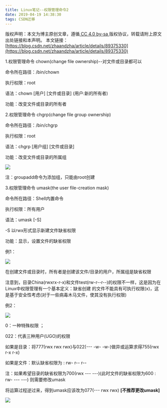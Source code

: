 ```yaml
---
title: Linux笔记--权限管理命令2
date: 2019-04-19 14:38:30
tags: CSDN迁移
---
```

 [ ](http://creativecommons.org/licenses/by-sa/4.0/) 版权声明：本文为博主原创文章，遵循[ CC 4.0 by-sa ](http://creativecommons.org/licenses/by-sa/4.0/)版权协议，转载请附上原文出处链接和本声明。  本文链接：[https://blog.csdn.net/zhaandzha/article/details/89375330](https://blog.csdn.net/zhaandzha/article/details/89375330)   
    
   1.权限管理命令 chown(change file ownership)--对文件或目录都可以

 命令所在路径：/bin/chown

 执行权限：root

 语法：chown [用户] [文件或目录] (用户:新的所有者)

 功能：改变文件或目录的所有者

 2.权限管理命令 chgrp(change file group ownership)

 命令所在路径：/bin/chgrp

 执行权限：root

 语法：chgrp [用户组] [文件或目录]

 功能：改变文件或目录的所属组

 ![](https://img-blog.csdnimg.cn/20190419134004786.PNG)

 注：groupadd命令为添加组，只能由root创建

 3.权限管理命令 umask(the user file-creation mask)

 命令所在路径：Shell内置命令

 执行权限：所有用户

 语法：umask [-S]

 -S 以rwx形式显示新建文件缺省权限

 功能：显示，设置文件的缺省权限 

 例1：

 ![](https://img-blog.csdnimg.cn/20190419140240555.PNG)

 在创建文件或目录时，所有者是创建该文件/目录的用户，所属组是缺省权限

 注意到，目录China(rwxrx-r-x)和文件test(rw-r--r--)的权限不一样，这是因为在Linux中权限管理有一个基本定义：缺省创建 的文件不能具有可执行权限(x)，这是基于安全性考虑(对于一些病毒木马文件，使其没有执行权限)

 例2：

 ![](https://img-blog.csdnimg.cn/20190419140947883.PNG)

 0：一种特殊权限 ；

 022：代表三种用户(UGO)的权限

 如果是目录：将777(rwx rwx rwx)与022(--- -w- -w-)做异或运算求得755(rwx r-x r-x)

 如果是文件：默认缺省权限为 : rw- r-- r--

 注：如果希望目录的缺省权限为700(rwx --- ---)(此时文件的缺省权限为600 : rw- --- ---) 则需要修改umask 

 将运算过程逆过来，得到umask应该改为077(--- rwx rwx) **[不推荐更改umask]**

 ![](https://img-blog.csdnimg.cn/20190419143529294.PNG)

 

   
 